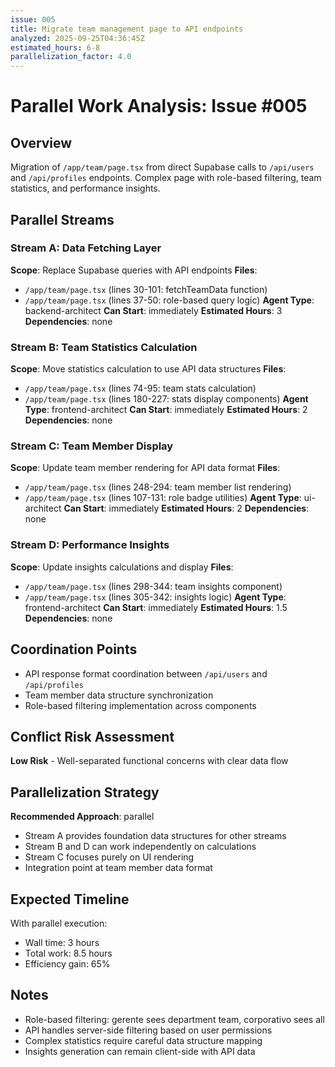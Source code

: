 ```yaml
---
issue: 005
title: Migrate team management page to API endpoints
analyzed: 2025-09-25T04:36:45Z
estimated_hours: 6-8
parallelization_factor: 4.0
---
```


# Parallel Work Analysis: Issue #005

## Overview
Migration of `/app/team/page.tsx` from direct Supabase calls to `/api/users` and `/api/profiles` endpoints. Complex page with role-based filtering, team statistics, and performance insights.

## Parallel Streams

### Stream A: Data Fetching Layer
**Scope**: Replace Supabase queries with API endpoints
**Files**:
- `/app/team/page.tsx` (lines 30-101: fetchTeamData function)
- `/app/team/page.tsx` (lines 37-50: role-based query logic)
**Agent Type**: backend-architect
**Can Start**: immediately
**Estimated Hours**: 3
**Dependencies**: none

### Stream B: Team Statistics Calculation
**Scope**: Move statistics calculation to use API data structures
**Files**:
- `/app/team/page.tsx` (lines 74-95: team stats calculation)
- `/app/team/page.tsx` (lines 180-227: stats display components)
**Agent Type**: frontend-architect
**Can Start**: immediately
**Estimated Hours**: 2
**Dependencies**: none

### Stream C: Team Member Display
**Scope**: Update team member rendering for API data format
**Files**:
- `/app/team/page.tsx` (lines 248-294: team member list rendering)
- `/app/team/page.tsx` (lines 107-131: role badge utilities)
**Agent Type**: ui-architect
**Can Start**: immediately
**Estimated Hours**: 2
**Dependencies**: none

### Stream D: Performance Insights
**Scope**: Update insights calculations and display
**Files**:
- `/app/team/page.tsx` (lines 298-344: team insights component)
- `/app/team/page.tsx` (lines 305-342: insights logic)
**Agent Type**: frontend-architect
**Can Start**: immediately
**Estimated Hours**: 1.5
**Dependencies**: none

## Coordination Points
- API response format coordination between `/api/users` and `/api/profiles`
- Team member data structure synchronization
- Role-based filtering implementation across components

## Conflict Risk Assessment
**Low Risk** - Well-separated functional concerns with clear data flow

## Parallelization Strategy
**Recommended Approach**: parallel
- Stream A provides foundation data structures for other streams
- Stream B and D can work independently on calculations
- Stream C focuses purely on UI rendering
- Integration point at team member data format

## Expected Timeline
With parallel execution:
- Wall time: 3 hours
- Total work: 8.5 hours
- Efficiency gain: 65%

## Notes
- Role-based filtering: gerente sees department team, corporativo sees all
- API handles server-side filtering based on user permissions
- Complex statistics require careful data structure mapping
- Insights generation can remain client-side with API data